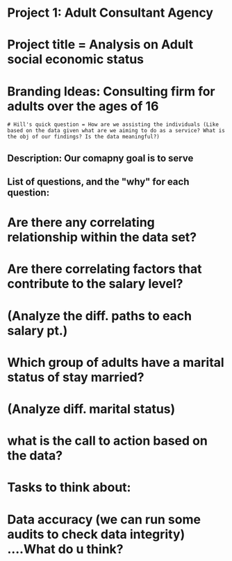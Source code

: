 # Project 1: Adult Consultant Agency 
# Project title = Analysis on Adult social economic status
# Branding Ideas: Consulting firm for adults over the ages of 16
    # Hill's quick question = How are we assisting the individuals (Like based on the data given what are we aiming to do as a service? What is the obj of our findings? Is the data meaningful?) 

## Description: Our comapny goal is to serve 

## List of questions, and the "why" for each question:
  
  # Are there any correlating relationship within the data set?
  # Are there correlating factors that contribute to the salary level?
# (Analyze the diff. paths to each salary pt.)
  # Which group of adults have a marital status of stay married?
# (Analyze diff. marital status)

# what is the call to action based on the data?
 
# Tasks to think about:
  # Data accuracy (we can run some audits to check data integrity) ....What do u think?

